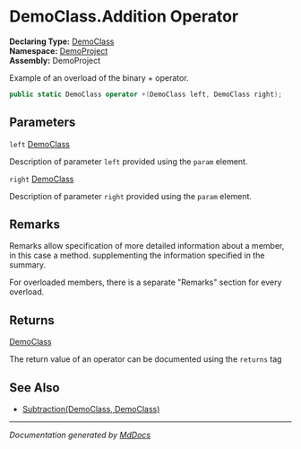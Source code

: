 ﻿<!--  
 =================================================================   
   Auto-Generated:   
   The contents of this file were generated by a tool.  
   Changes to this file may be list if the file is regenerated  
 =================================================================   
-->

# DemoClass.Addition Operator

**Declaring Type:** [DemoClass](../index.md)  
**Namespace:** [DemoProject](../../index.md)  
**Assembly:** DemoProject

Example of an overload of the binary + operator.

```csharp
public static DemoClass operator +(DemoClass left, DemoClass right);
```

## Parameters

`left`  [DemoClass](../index.md)

Description of parameter `left` provided using the `param` element.

`right`  [DemoClass](../index.md)

Description of parameter `right` provided using the `param` element.

## Remarks

Remarks allow specification of more detailed information about a member, in this case a method. supplementing the information specified in the summary.

For overloaded members, there is a separate "Remarks" section for every overload.

## Returns

[DemoClass](../index.md)

The return value of an operator can be documented using the `returns` tag

## See Also

- [Subtraction(DemoClass, DemoClass)](Subtraction.md)

___

*Documentation generated by [MdDocs](https://github.com/ap0llo/mddocs)*
